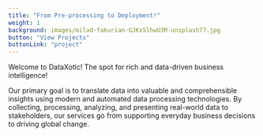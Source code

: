 ```yaml
---
title: "From Pre-processing to Deployment!"
weight: 1
background: images/milad-fakurian-GJKx5lhwU3M-unsplash77.jpg
button: "View Projects"
buttonLink: "project"
---
```


Welcome to DataXotic! The spot for rich and data-driven business intelligence! 

Our primary goal is to translate data into valuable and comprehensible insights using modern and automated data processing technologies. By collecting, processing, analyzing, and presenting real-world data to stakeholders, our services go from supporting everyday business decisions to driving global change.

